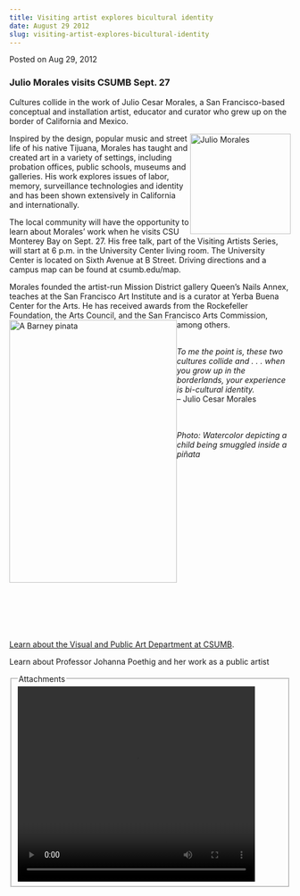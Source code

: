 ```yaml
---
title: Visiting artist explores bicultural identity
date: August 29 2012
slug: visiting-artist-explores-bicultural-identity
---
```


 



<span class="date">Posted on Aug 29, 2012    </span>
<h3>Julio Morales visits CSUMB Sept. 27</h3>
<p>Cultures collide in the work of Julio Cesar Morales, a San
Francisco-based conceptual and installation artist, educator and
curator who grew up on the border of California and Mexico.</p>
<p><img alt="Julio Morales" src="https://news.csumb.edu/sites/default/files/65/attachments/news/images/julio-morales_headshot2_180.jpg" style="float:right; width:180px; height:180px">Inspired by the
design, popular music and street life of his native Tijuana,
Morales has taught and created art in a variety of settings,
including probation offices, public schools, museums and galleries.
His work explores issues of labor, memory, surveillance
technologies and identity and has been shown extensively in
California and internationally.</img></p>
<p>The local community will have the opportunity to learn about
Morales&#x2019; work when he visits CSU Monterey Bay on Sept. 27. His free
talk, part of the Visiting Artists Series, will start at 6 p.m. in
the University Center living room. The University Center is located
on Sixth Avenue at B Street. Driving directions and a campus map
can be found at csumb.edu/map.</p>
<p>Morales founded the artist-run Mission District gallery Queen&#x2019;s
Nails Annex, teaches at the San Francisco Art Institute and is a
curator at Yerba Buena Center for the Arts. He has received awards
from the Rockefeller Foundation, the Arts Council, and the San
Francisco Arts Commission, among others.<img alt="A Barney pinata" src="https://news.csumb.edu/sites/default/files/65/attachments/news/images/julio-morales_barney.jpg" style="float:left; width:300px; height:471px"/></p>
<p><br>
<em>To me the point is, these two cultures collide and . . . when
you grow up in the borderlands, your experience is bi-cultural
identity.</em><br>
&#x2013; Julio Cesar Morales</br></br></p>
<p class="small"><br>
<em>Photo: Watercolor depicting a child being smuggled inside a
pi&#xF1;ata</em></br></p>
<p class="small">&#xA0;</p>
<p class="small">&#xA0;</p>
<p class="small">&#xA0;</p>
<p class="small">&#xA0;</p>
<p class="small">&#xA0;</p>
<p class="small">&#xA0;</p>
<p class="small">&#xA0;</p>
<p class="small">&#xA0;</p>
<p class="small">&#xA0;</p>
<p class="small">&#xA0;</p>
<p class="small"><a href="https://csumb.edu/vpa" rel="nofollow">Learn about the Visual and Public Art Department at
CSUMB</a>.</p>
<p>Learn about Professor Johanna Poethig and her work as a public
artist</p>
<fieldset class="fieldgroup group-attachments">
<legend>Attachments</legend>
<div class="field field-type-emvideo field-field-attach-video">
<div class="field-items">
<div class="field-item odd">
<div class="emvideo emvideo-video emvideo-youtube">
<div class="emfield-emvideo emfield-emvideo-youtube">
<div id="emvideo-youtube-flash-wrapper-1">
<!--<object type="application/x-shockwave-flash" height="350" width="425" data="https://www.youtube.com/v/SlDfgb2yX8g&amp;rel=0&amp;enablejsapi=1&amp;playerapiid=ytplayer&amp;fs=1" id="emvideo-youtube-flash-1">
          <param name="movie" value="https://www.youtube.com/v/SlDfgb2yX8g&amp;rel=0&amp;enablejsapi=1&amp;playerapiid=ytplayer&amp;fs=1" />
          <param name="allowScriptAccess" value="sameDomain"/>
          <param name="quality" value="best"/>
          <param name="allowFullScreen" value="true"/>
          <param name="bgcolor" value="#FFFFFF"/>
          <param name="scale" value="noScale"/>
          <param name="salign" value="TL"/>
          <param name="FlashVars" value="playerMode=embedded" />
          <param name="wmode" value="transparent" />
        </object>-->
<video controls="" width="425" height="350">
<source src="https://r1---sn-o097znez.googlevideo.com/videoplayback?ms=au&amp;id=o-AJ20PPe8qV6nxK24Y0CB14LxNS69g9MSc9oyjiWUauFy&amp;mv=m&amp;pl=23&amp;mt=1422323974&amp;upn=GvPuj4693BI&amp;expire=1422345645&amp;sver=3&amp;sparams=dur,id,initcwndbps,ip,ipbits,itag,mm,ms,mv,pl,ratebypass,source,upn,expire&amp;itag=18&amp;signature=6E25445DD532347CFDBF047C4CBD64981EE2B4CD.3352A854E68FB1851902AFFE4EC1D90CAC1A02BC&amp;ipbits=0&amp;ratebypass=yes&amp;initcwndbps=4041250&amp;ip=198.189.249.65&amp;key=yt5&amp;fexp=900718,907263,916104,923368,927622,929821,930676,936121,9406392,941004,943917,947225,948124,952302,952605,952901,955301,957103,957105,957201,959701&amp;dur=196.881&amp;source=youtube&amp;mm=31&amp;name=SlDfgb2yX8g" type="video/mp4"/></video></div>
</div>
</div>
</div>
</div>
</div>
</fieldset>





 
